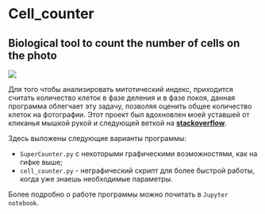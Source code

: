 # Cell_counter
## Biological tool to count the number of cells on the photo

![](https://j.gifs.com/0YlJZ3.gif)

Для того чтобы анализировать митотический индекс, приходится считать количество клеток в фазе деления и в фазе покоя, данная программа облегчает эту задачу, позволяя оценить общее количество клеток на фотографии. Этот проект был вдохновлен моей уставшей от кликанья мышкой рукой и следующей веткой на [**stackoverflow**](https://stackoverflow.com/questions/58751101/count-number-of-cells-in-the-image).

Здесь выложены следующие варианты программы:
- `SuperCounter.py` с некоторыми графическими возможностями, как на гифке выше;
- `cell_counter.py` - неграфический скрипт для более быстрой работы, когда уже знаешь необходимые параметры. 

Более подробно о работе программы можно почитать в `Jupyter notebook`.
